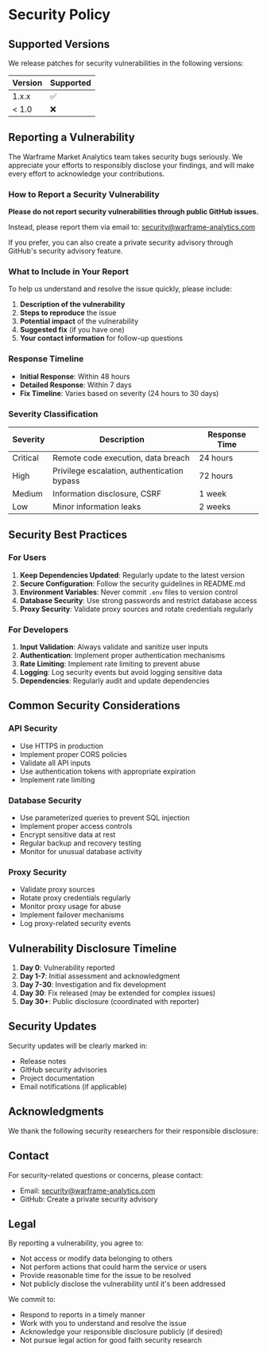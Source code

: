 # Security Policy

## Supported Versions

We release patches for security vulnerabilities in the following versions:

| Version | Supported          |
| ------- | ------------------ |
| 1.x.x   | :white_check_mark: |
| < 1.0   | :x:                |

## Reporting a Vulnerability

The Warframe Market Analytics team takes security bugs seriously. We appreciate your efforts to responsibly disclose your findings, and will make every effort to acknowledge your contributions.

### How to Report a Security Vulnerability

**Please do not report security vulnerabilities through public GitHub issues.**

Instead, please report them via email to: [security@warframe-analytics.com](mailto:security@warframe-analytics.com)

If you prefer, you can also create a private security advisory through GitHub's security advisory feature.

### What to Include in Your Report

To help us understand and resolve the issue quickly, please include:

1. **Description of the vulnerability**
2. **Steps to reproduce** the issue
3. **Potential impact** of the vulnerability
4. **Suggested fix** (if you have one)
5. **Your contact information** for follow-up questions

### Response Timeline

- **Initial Response**: Within 48 hours
- **Detailed Response**: Within 7 days
- **Fix Timeline**: Varies based on severity (24 hours to 30 days)

### Severity Classification

| Severity | Description | Response Time |
|----------|-------------|---------------|
| Critical | Remote code execution, data breach | 24 hours |
| High | Privilege escalation, authentication bypass | 72 hours |
| Medium | Information disclosure, CSRF | 1 week |
| Low | Minor information leaks | 2 weeks |

## Security Best Practices

### For Users

1. **Keep Dependencies Updated**: Regularly update to the latest version
2. **Secure Configuration**: Follow the security guidelines in README.md
3. **Environment Variables**: Never commit `.env` files to version control
4. **Database Security**: Use strong passwords and restrict database access
5. **Proxy Security**: Validate proxy sources and rotate credentials regularly

### For Developers

1. **Input Validation**: Always validate and sanitize user inputs
2. **Authentication**: Implement proper authentication mechanisms
3. **Rate Limiting**: Implement rate limiting to prevent abuse
4. **Logging**: Log security events but avoid logging sensitive data
5. **Dependencies**: Regularly audit and update dependencies

## Common Security Considerations

### API Security

- Use HTTPS in production
- Implement proper CORS policies
- Validate all API inputs
- Use authentication tokens with appropriate expiration
- Implement rate limiting

### Database Security

- Use parameterized queries to prevent SQL injection
- Implement proper access controls
- Encrypt sensitive data at rest
- Regular backup and recovery testing
- Monitor for unusual database activity

### Proxy Security

- Validate proxy sources
- Rotate proxy credentials regularly
- Monitor proxy usage for abuse
- Implement failover mechanisms
- Log proxy-related security events

## Vulnerability Disclosure Timeline

1. **Day 0**: Vulnerability reported
2. **Day 1-7**: Initial assessment and acknowledgment
3. **Day 7-30**: Investigation and fix development
4. **Day 30**: Fix released (may be extended for complex issues)
5. **Day 30+**: Public disclosure (coordinated with reporter)

## Security Updates

Security updates will be clearly marked in:
- Release notes
- GitHub security advisories
- Project documentation
- Email notifications (if applicable)

## Acknowledgments

We thank the following security researchers for their responsible disclosure:

<!-- This section will be updated as reports are received -->

## Contact

For security-related questions or concerns, please contact:
- Email: security@warframe-analytics.com
- GitHub: Create a private security advisory

## Legal

By reporting a vulnerability, you agree to:
- Not access or modify data belonging to others
- Not perform actions that could harm the service or users
- Provide reasonable time for the issue to be resolved
- Not publicly disclose the vulnerability until it's been addressed

We commit to:
- Respond to reports in a timely manner
- Work with you to understand and resolve the issue
- Acknowledge your responsible disclosure publicly (if desired)
- Not pursue legal action for good faith security research
